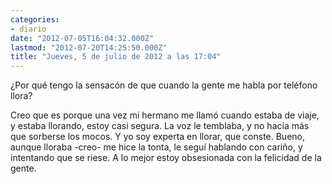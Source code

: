```yaml
---
categories:
- diario
date: "2012-07-05T16:04:32.000Z"
lastmod: "2012-07-20T14:25:50.000Z"
title: "Jueves, 5 de julio de 2012 a las 17:04"
---
```


¿Por qué tengo la sensacón de que cuando la gente me habla por teléfono llora?

Creo que es porque una vez mi hermano me llamó cuando estaba de viaje, y estaba llorando, estoy casi segura. La voz le temblaba, y no hací­a más que sorberse los mocos. Y yo soy experta en llorar, que conste. Bueno, aunque lloraba -creo- me hice la tonta, le seguí­ hablando con cariño, y intentando que se riese.
A lo mejor estoy obsesionada con la felicidad de la gente.